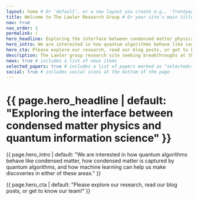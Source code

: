 ```yaml
---
layout: home # Or 'default', or a new layout you create e.g., 'frontpage'
title: Welcome to The Lawler Research Group # Or your site's main title
nav: true
nav_order: 1
permalink: /
hero_headline: Exploring the interface between condensed matter physics and quantum information science
hero_intro: We are interested in how quantum algorithms behave like condensed matter, how condensed matter is captured by quantum algorithms, and how machine learning can help us make discoveries in either of these areas.
hero_cta: Please explore our research, read our blog posts, or get to know our team!
description: The Lawler group research site seeking breakthroughs at the interface of condensed matter physics, quantum information science, and artificial intellegance.
news: true # includes a list of news items
selected_papers: true # includes a list of papers marked as "selected={true}"
social: true # includes social icons at the bottom of the page
---
```


<div class="hero-section" style="background-image: url('{{ site.baseurl }}/assets/img/your-optimized-hero-image.webp');">
  <div class="hero-content">
    <h1>{{ page.hero_headline | default: "Exploring the interface between condensed matter physics and quantum information science" }}</h1>
    <p class="lead">{{ page.hero_intro | default: "We are interested in how quantum algorithms behave like condensed matter, how condensed matter is captured by quantum algorithms, and how machine learning can help us make discoveries in either of these areas." }}</p>
    <p class="hero-cta">{{ page.hero_cta | default: "Please explore our research, read our blog posts, or get to know our team!" }}</p>
    </div>
</div>

<!--
<div class="hero-image-container">
  {% include figure.liquid path="assets/img/Lawler-Research-Group-Barren-Plateau.webp" alt="Barren plateau research highlight" class="img-fluid" %}
</div>

<div class="welcome-text-container" style="text-align: center; padding: 20px;">
  <h1>Exploring the interface between condensed matter physics and quantum information science</h1>
  <p class="lead">We are interested in how quantum algorithms behave like condensed matter, how condensed matter is captured by quantum algorithms, and how machine learning can help us make discoveries in either of these areas.</p>
  <p><strong>Please explore our research, read our blog posts, or get to know our team!</strong></p>
  <p>
      <a href="{{ '/research/' | relative_url }}" class="btn btn-primary">Explore Research</a>
      <a href="{{ '/blog/' | relative_url }}" class="btn btn-secondary">Read Our Blog</a>
      <a href="{{ '/people/' | relative_url }}" class="btn btn-secondary">Meet the Team</a>
  </p>
</div>
-->
